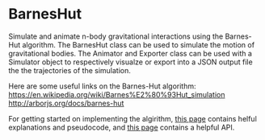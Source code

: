 # BarnesHut
Simulate and animate n-body gravitational interactions using the Barnes-Hut algorithm. The BarnesHut class can be used to simulate the motion of gravitational bodies. The Animator and Exporter class can be used with a Simulator object to respectively visualze or export into a JSON output file the the trajectories of the simulation.

Here are some useful links on the Barnes-Hut algorithm: 
https://en.wikipedia.org/wiki/Barnes%E2%80%93Hut_simulation 
http://arborjs.org/docs/barnes-hut

For getting started on implementing the algirithm, [this page](http://beltoforion.de/article.php?a=barnes-hut-galaxy-simulator) contains helful explanations and pseudocode, and [this page](http://www.cs.princeton.edu/courses/archive/fall03/cs126/assignments/barnes-hut.html) contains a helpful API.
